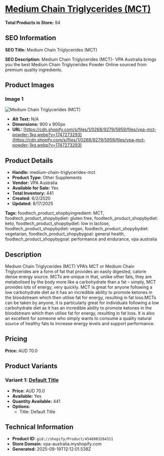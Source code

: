 # [Medium Chain Triglycerides (MCT)](https://vpa-australia.myshopify.com/products/medium-chain-triglycerides-mct)

**Total Products in Store:** 94

## SEO Information

**SEO Title:** Medium Chain Triglycerides (MCT)

**SEO Description:** Medium Chain Triglycerides (MCT)- VPA Australia brings you the best Medium Chain Triglycerides Powder Online sourced from premium quality ingredients.

## Product Images

### Image 1
![Medium Chain Triglycerides (MCT)](https://cdn.shopify.com/s/files/1/0268/9279/5959/files/vpa-mct-powder-1kg.webp?v=1747273293)

- **Alt Text:** N/A
- **Dimensions:** 900 x 900px
- **URL:** [https://cdn.shopify.com/s/files/1/0268/9279/5959/files/vpa-mct-powder-1kg.webp?v=1747273293](https://cdn.shopify.com/s/files/1/0268/9279/5959/files/vpa-mct-powder-1kg.webp?v=1747273293)

## Product Details

- **Handle:** medium-chain-triglycerides-mct
- **Product Type:** Other Supplements
- **Vendor:** VPA Australia
- **Available for Sale:** Yes
- **Total Inventory:** 441
- **Created:** 6/2/2020
- **Updated:** 8/17/2025

**Tags:** foodtech_product_shopbyingredient: MCT, foodtech_product_shopybydiet: gluten free, foodtech_product_shopybydiet: keto, foodtech_product_shopybydiet: low in lactose, foodtech_product_shopybydiet: vegan, foodtech_product_shopybydiet: vegetarian, foodtech_product_shopybygoal: general health, foodtech_product_shopybygoal: performance and endurance, vpa australia

## Description

Medium Chain Triglycerides (MCT) VPA’s MCT or Medium Chain Triglycerides are a form of fat that provides an easily digested, calorie dense energy source. MCTs are unique in that, unlike other fats, they are metabolised by the body more like a carbohydrate than a fat – simply, MCT provides lots of energy, very quickly. MCT is great for anyone following a low carbohydrate diet as it has an incredible ability to promote ketones in the bloodstream which then utilise fat for energy, resulting in fat loss.MCTs can be taken by anyone, it is particularly great for individuals following a low carbohydrate diet as it has an incredible ability to promote ketones in the bloodstream which then utilise fat for energy, resulting in fat loss. It is also an excellent for someone who simply wants to consume a quality natural source of healthy fats to increase energy levels and support performance.

## Pricing

**Price:** AUD 70.0

## Product Variants

### Variant 1: [Default Title](https://vpa-australia.myshopify.com/products/medium-chain-triglycerides-mct)

- **Price:** AUD 70.0
- **Available:** Yes
- **Quantity Available:** 441
- **Options:**
  - Title: Default Title

## Technical Information

- **Product ID:** `gid://shopify/Product/4546983264311`
- **Store Domain:** vpa-australia.myshopify.com
- **Generated:** 2025-08-19T12:12:01.538Z

